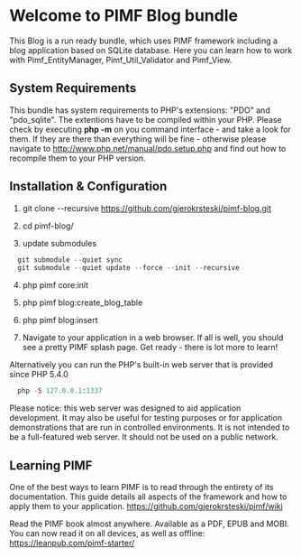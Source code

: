 Welcome to PIMF Blog bundle
===========================
This Blog is a run ready bundle, which uses PIMF framework including a blog application based on SQLite database.
Here you can learn how to work with Pimf_EntityManager, Pimf_Util_Validator and Pimf_View.

System Requirements
-------------------
This bundle has system requirements to PHP's extensions: "PDO" and "pdo_sqlite". The extentions
have to be compiled within your PHP. Please check by executing **php -m** on you command interface - and
take a look for them. If they are there than everything will be fine - otherwise please navigate
to http://www.php.net/manual/pdo.setup.php and find out how to recompile them to your PHP version.

Installation & Configuration
----------------------------

1. git clone --recursive https://github.com/gjerokrsteski/pimf-blog.git

2. cd pimf-blog/

3. update submodules
```php  
  git submodule --quiet sync
  git submodule --quiet update --force --init --recursive
```
4. php pimf core:init 

5. php pimf blog:create_blog_table

6. php pimf blog:insert

7. Navigate to your application in a web browser. If all is well, you should see a pretty PIMF splash page. Get ready - there is lot more to learn!
       
Alternatively you can run the PHP's built-in web server that is provided since PHP 5.4.0
  
```php   
  php -S 127.0.0.1:1337
```

Please notice: this web server was designed to aid application development. It may also be useful for testing purposes or for 
application demonstrations that are run in controlled environments. It is not intended to be a full-featured web server. 
It should not be used on a public network.

Learning PIMF
-------------
One of the best ways to learn PIMF is to read through the entirety of its documentation. This guide details all aspects of the framework and how to apply them to your application. https://github.com/gjerokrsteski/pimf/wiki

Read the PIMF book almost anywhere. Available as a PDF, EPUB and MOBI. You can now read it on all devices, as well as offline: https://leanpub.com/pimf-starter/
